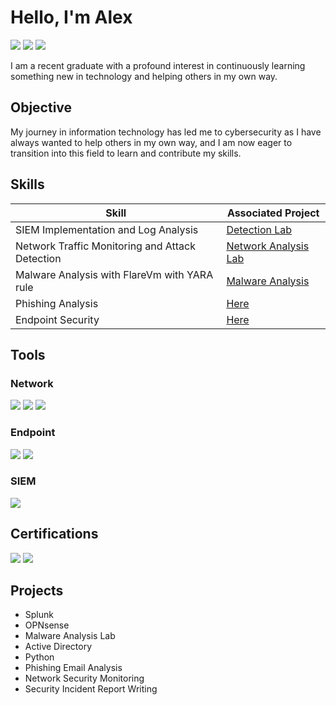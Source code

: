 # Hello, I'm Alex
<a href="www.linkedin.com/in/alex-macenas-590514254"><img src="https://img.shields.io/badge/-LinkedIn-0072b1?&style=for-the-badge&logo=linkedin&logoColor=white" /></a>
<a href="https://blue-team-nine.vercel.app/" target="_blank" style="text-decoration: none;">
    <img src="https://img.shields.io/badge/-My_Works-2E86C1?&style=for-the-badge&logoColor=white" />
</a>
<a href="https://medium.com/@alexxmacenas" target="_blank" style="text-decoration: none;">
    <img src="https://img.shields.io/badge/-Medium-000000?&style=for-the-badge&logo=medium&logoColor=white" />
</a>





I am a recent graduate with a profound interest in continuously learning something new in technology and helping others in my own way.

## Objective

My journey in information technology has led me to cybersecurity as I have always wanted to help others in my own way, and I am now eager to transition into this field to learn and contribute my skills.

## Skills

| Skill                                         | Associated Project         |
|-----------------------------------------------|----------------------------|
| SIEM Implementation and Log Analysis          | <a href="https://blue-team-nine.vercel.app/mitreattck-analysis/threat-analysis-with-att-and-ck/">Detection Lab</a>|
| Network Traffic Monitoring and Attack Detection | <a href="https://blue-team-nine.vercel.app/wireshark-analysis/network-analysis/">Network Analysis Lab</a>|
| Malware Analysis with FlareVm with YARA rule       | <a href="https://github.com/ImpostorLex/Malware-Analysis/tree/main">Malware Analysis</a>|
| Phishing Analysis     | <a href="https://blue-team-nine.vercel.app/phishing/phishing-analysis/">Here</a> |
| Endpoint Security               |<a href="https://blue-team-nine.vercel.app/endpoint-security/endpoint-security/">Here</a>|

## Tools

### Network
<div> 
    <img src="https://img.shields.io/badge/-Wireshark-1679A7?&style=for-the-badge&logo=Wireshark&logoColor=white" /> 
    <img src="https://img.shields.io/badge/-Suricata-EF3B2D?&style=for-the-badge&logo=Suricata&logoColor=white" /> 
    <img src="https://img.shields.io/badge/-Zeek-777BB4?&style=for-the-badge&logo=Zeek&logoColor=white" />
</div> 

### Endpoint
<div>
    <img src="https://img.shields.io/badge/-Sysmon-000000?&style=for-the-badge&logo=windows&logoColor=white" /> 
    <img src="https://img.shields.io/badge/-Velociraptor-4B275F?&style=for-the-badge&logo=Velociraptor&logoColor=white" /> 
</div> 

### SIEM
<div>
    <img src="https://img.shields.io/badge/-Splunk-000000?&style=for-the-badge&logo=Splunk&logoColor=white" />
</div>

## Certifications
<div> 
    <img src="https://img.shields.io/badge/-Practical%20SOC%20Analyst%20Associate%20(PSAA)-2E86C1?&style=for-the-badge&logoColor=white" /> 
    <img src="https://img.shields.io/badge/-Google%20Cybersecurity%20Professional%20Certificate-4285F4?&style=for-the-badge&logo=google&logoColor=white" /> 
</div> 

## Projects
- Splunk
- OPNsense
- Malware Analysis Lab
- Active Directory
- Python
- Phishing Email Analysis
- Network Security Monitoring
- Security Incident Report Writing
